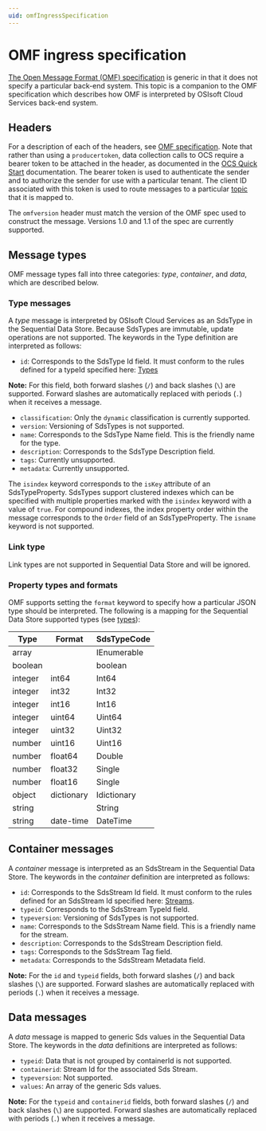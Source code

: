 ```yaml
---
uid: omfIngressSpecification
---
```


# OMF ingress specification

[The Open Message Format (OMF) specification](http://omf-docs.osisoft.com) is generic in that it does not specify a particular back-end system. This topic is a companion to the OMF specification which describes how OMF is interpreted by OSIsoft Cloud Services back-end system. 

## Headers
For a description of each of the headers, see [OMF specification](http://omf-docs.osisoft.com). Note that rather than using a ``producertoken``, data collection calls to OCS require a bearer token to be attached in the header, as documented in the [OCS Quick Start](xref:sdsQuickStart) documentation. The bearer token is used to authenticate the sender and to authorize the sender for use with a particular tenant. The client ID associated with this token is used to route messages to a particular [topic](xref:omfIngressTopics) that it is mapped to.

The ``omfversion`` header must match the version of the OMF spec used to construct the message.
Versions 1.0 and 1.1 of the spec are currently supported. 

## Message types
OMF message types fall into three categories: *type*, *container*, and *data*, which are described below. 

### Type messages
  A *type* message is interpreted by OSIsoft Cloud Services as an SdsType in the Sequential Data Store. 
  Because SdsTypes are immutable, update operations are not supported. The keywords in the 
  Type definition are interpreted as follows:

  + ``id``: Corresponds to the SdsType Id field. It must conform to the rules defined for a 
    typeId specified here: [Types](xref:sdsTypes)

**Note:** For this field, both forward slashes (`/`) and back slashes (`\`) are supported. Forward slashes are automatically replaced with periods (`.`) when it receives a message.

  + ``classification``: Only the ``dynamic`` classification is currently supported.
  + ``version``: Versioning of SdsTypes is not supported.
  + ``name``: Corresponds to the SdsType Name field. This is the friendly name for the type.
  + ``description``: Corresponds to the SdsType Description field. 
  + ``tags``: Currently unsupported.
  + ``metadata``: Currently unsupported.

  The ``isindex`` keyword corresponds to the ``isKey`` attribute of an SdsTypeProperty. 
  SdsTypes support clustered indexes which can be specified with multiple properties marked 
  with the ``isindex`` keyword with a value of ``true``. For compound indexes, the 
  index property order within the message corresponds to the ``Order`` field of 
  an SdsTypeProperty. The ``isname`` keyword is not supported.

### Link type
  Link types are not supported in Sequential Data Store and will be ignored.

<!--deleting per Chris feedback
### Span type
  Span types are not supported in Sequential Data Store.
-->

### Property types and formats
  OMF supports setting the ``format`` keyword to specify how a particular JSON type should 
  be interpreted. The following is a mapping for the Sequential Data Store supported 
  types (see [types](xref:sdsTypes)):


Type     | Format   | SdsTypeCode
-------- | -------- | -----------
array         |          | IEnumerable
boolean  |          | boolean
integer     | int64    | Int64
integer  | int32    | Int32
integer  | int16    | Int16
integer  | uint64   | Uint64
integer  | uint32   | Uint32
number   | uint16   | Uint16
number   | float64  | Double
number   | float32  | Single
number   | float16  | Single
object   | dictionary | Idictionary
string   |          | String
string   | date-time | DateTime


## Container messages
A *container* message is interpreted as an SdsStream in the Sequential Data Store. The keywords 
in the *container* definition are interpreted as follows:

* ``id``: Corresponds to the SdsStream Id field. It must conform to the rules defined for
    an SdsStream Id specified here: [Streams](xref:sdsStreams#streams).
* ``typeid``: Corresponds to the SdsStream TypeId field.
* ``typeversion``: Versioning of SdsTypes is not supported.
* ``name``: Corresponds to the SdsStream Name field. This is a friendly name for the stream.
* ``description``: Corresponds to the SdsStream Description field.
* ``tags``: Corresponds to the SdsStream Tag field. 
* ``metadata``: Corresponds to the SdsStream Metadata field.        

**Note:** For the `id` and `typeid` fields, both forward slashes (`/`) and back slashes (`\`) are supported. Forward slashes are automatically replaced with periods (`.`) when it receives a message.

## Data messages
A *data* message is mapped to generic Sds values in the Sequential Data Store. The keywords in the *data* definitions are interpreted as follows:

* ``typeid``: Data that is not grouped by containerId is not supported.
* ``containerid``: Stream Id for the associated Sds Stream.
* ``typeversion``: Not supported.
* ``values``: An array of the generic Sds values.

**Note:** For the `typeid` and `containerid` fields, both forward slashes (`/`) and back slashes (`\`) are supported. Forward slashes are automatically replaced with periods (`.`) when it receives a message.
